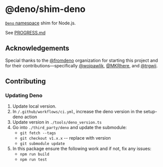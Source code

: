 # @deno/shim-deno

[`Deno` namespace](https://doc.deno.land/builtin/stable) shim for Node.js.

See
[PROGRESS.md](https://github.com/denoland/node_deno_shims/blob/main/packages/shim-deno/PROGRESS.md)

## Acknowledgements

Special thanks to the [@fromdeno](https://github.com/fromdeno) organization for
starting this project and for their contributions—specifically
[@wojpawlik](https://github.com/wojpawlik),
[@MKRhere](https://github.com/MKRhere), and
[@trgwii](https://github.com/trgwii).

## Contributing

### Updating Deno

1. Update local version.
1. In `/.github/workflows/ci.yml`, increase the deno version in the setup-deno
   action
1. Update version in `./tools/deno_version.ts`
1. Go into `./third_party/deno` and update the submodule:
   - `git fetch --tags`
   - `git checkout v1.x.x` -- replace with version
   - `git submodule update`
1. In this package ensure the following work and if not, fix any issues:
   - `npm run build`
   - `npm run test`
